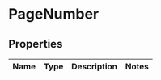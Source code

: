 
# PageNumber

## Properties
Name | Type | Description | Notes
------------ | ------------- | ------------- | -------------



